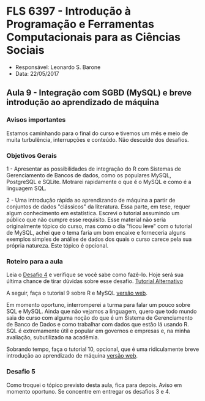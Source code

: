 #  FLS 6397 - Introdução à Programação e Ferramentas Computacionais para as Ciências Sociais

- Responsável: Leonardo S. Barone
- Data: 22/05/2017

## Aula 9 - Integração com SGBD (MySQL) e breve introdução ao aprendizado de máquina

### Avisos importantes

Estamos caminhando para o final do curso e tivemos um mês e meio de muita turbulência, interrupções e conteúdo. Não descuide dos desafios. 

### Objetivos Gerais

1 - Apresentar as possibilidades de integração do R com Sistemas de Gerenciamento de Bancos de dados, como os populares MySQL, PostgreSQL e SQLite. Motrarei rapidamente o que é o MySQL e como é a linguagem SQL.

2 - Uma introdução rápida ao aprendizando de máquina a partir de conjuntos de dados "clássicos" da literatura. Essa parte, em tese, requer algum conhecimento em estatística. Escrevi o tutorial assumindo um público que não cumpre esse requisito. Esse material não seria originalmente tópico do curso, mas como o dia "ficou leve" com o tutorial de MySQL, achei que o tema faria um bom encaixe e forneceria alguns exemplos simples de análise de dados dos quais o curso carece pela sua própria natureza. Este tópico é opcional.

### Roteiro para a aula

Leia o [Desafio 4](https://github.com/leobarone/FLS6397/blob/master/activities/datachallange4.md) e verifique se você sabe como fazê-lo. Hoje será sua última chance de tirar dúvidas sobre esse desafio. [Tutorial Alternativo](https://github.com/leobarone/mq_bsb_17/blob/master/tutoriais/tutorialB1.md)

A seguir, faça o tutorial 9 sobre R e MySQL [versão web](https://github.com/leobarone/FLS6397/blob/master/tutorials/tutorial9.Rmd).

Em momento oportuno, interromperei a turma para falar um pouco sobre SQL e MySQL. Ainda que não vejamos a linguagem, quero que todo mundo saia do curso com alguma noção do que é um Sistema de Gerenciamento de Banco de Dados e como trabalhar com dados que estão lá usando R. SQL é extremamente útil e popular em governos e empresas e, na minha avaliação, subutilizado na acadêmia.

Sobrando tempo, faça o tutorial 10, opcional, que é uma ridiculamente breve introdução ao aprendizado de máquina [versão web](https://github.com/leobarone/FLS6397/blob/master/tutorials/tutorial10.Rmd).

### Desafio 5

Como troquei o tópico previsto desta aula, fica para depois. Aviso em momento oportuno. Se concentre em entregar os desafios 3 e 4.
